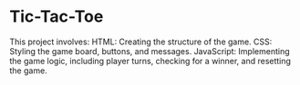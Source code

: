 # Tic-Tac-Toe
This project involves:  HTML: Creating the structure of the game. CSS: Styling the game board, buttons, and messages. JavaScript: Implementing the game logic, including player turns, checking for a winner, and resetting the game. 

